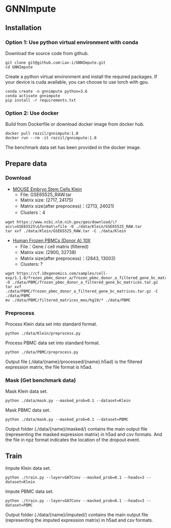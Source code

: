 # GNNImpute

## Installation

### Option 1: Use python virtual environment with conda

Download the source code from github.
```shell script
git clone git@github.com:Lav-i/GNNImpute.git
cd GNNImpute
```

Create a python virtual environment and install the required packages. If your device is cuda available, you can choose to use torch with gpu.
```shell script
conda create -n gnnimpute python=3.6
conda activate gnnimpute
pip install -r requirements.txt
```

### Option 2: Use docker

Build from Dockerfile or download docker image from docker hub.
```shell script
docker pull razzil/gnnimpute:1.0
docker run --rm -it razzil/gnnimpute:1.0
```
The benchmark data set has been provided in the docker image.

## Prepare data

### Download

* [MOUSE Embryo Stem Cells Klein](https://www.ncbi.nlm.nih.gov/geo/query/acc.cgi?acc=GSE65525)
    * File: GSE65525_RAW.tar
    * Matrix size: (2717, 24175)
    * Matrix size(after preprocess)：(2713, 24021)
    * Clusters：4

```shell script
wget https://www.ncbi.nlm.nih.gov/geo/download/\?acc\=GSE65525\&format\=file -O ./data/Klein/GSE65525_RAW.tar
tar xvf ./data/Klein/GSE65525_RAW.tar -C ./data/Klein
```

* [Human Frozen PBMCs (Donor A) 10X](https://support.10xgenomics.com/single-cell-gene-expression/datasets/1.1.0/frozen_pbmc_donor_a)
    * File：Gene / cell matrix (filtered)
    * Matrix size: (2900, 32738)
    * Matrix size(after preprocess)：(2843, 13003)
    * Clusters: ?
    
```shell script
wget https://cf.10xgenomics.com/samples/cell-exp/1.1.0/frozen_pbmc_donor_a/frozen_pbmc_donor_a_filtered_gene_bc_matrices.tar.gz -O ./data/PBMC/frozen_pbmc_donor_a_filtered_gene_bc_matrices.tar.gz
tar xvf ./data/PBMC/frozen_pbmc_donor_a_filtered_gene_bc_matrices.tar.gz -C ./data/PBMC
mv ./data/PBMC/filtered_matrices_mex/hg19/* ./data/PBMC
```

### Preprocess

Process Klein data set into standard format.
```shell script
python ./data/Klein/preprocess.py
```

Process PBMC data set into standard format.
```shell script
python ./data/PBMC/preprocess.py
```

Output file (./data/{name}/processed/{name}.h5ad) is the filtered expression matrix, the file format is h5ad.

### Mask (Get benchmark data)

Mask Klein data set.
```shell script
python ./data/mask.py --masked_prob=0.1 --dataset=Klein
```

Mask PBMC data set.
```shell script
python ./data/mask.py --masked_prob=0.1 --dataset=PBMC
```

Output folder (./data/{name}/masked/) contains the main output file (representing the masked expression matrix) in h5ad and csv formats. And the file in npz format indicates the location of the dropout event.

## Train

Impute Klein data set.
```shell script
python ./train.py --layer=GATConv --masked_prob=0.1 --heads=3 --dataset=Klein
```

Impute PBMC data set.
```shell script
python ./train.py --layer=GATConv --masked_prob=0.1 --heads=3 --dataset=PBMC
```

Output folder (./data/{name}/imputed/) contains the main output file (representing the imputed expression matrix) in h5ad and csv formats.

